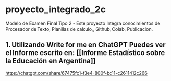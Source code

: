 # proyecto_integrado_2c
Modelo de Examen Final Tipo 2 - Este proyecto Integra conocimientos de Procesador de Texto, Planillas de calculo,, Github, Colab, Publicacion.
## 1. Utilizando Write for me en ChatGPT Puedes ver el Informe escrito en: [[Informe Estadístico sobre la Educación en Argentina]]
https://chatgpt.com/share/67475fc1-f3e4-800f-bc11-c2611412c266
